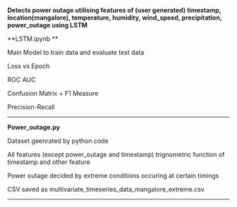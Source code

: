 **Detects power outage utilising features of (user generated) timestamp, location(mangalore), temperature, humidity, wind_speed, precipitation, power_outage using LSTM**


**LSTM.ipynb **

Main Model to train data and evaluate test data

Loss vs Epoch

ROC AUC

Confusion Matrix + F1 Measure

Precision-Recall


----------------------------------------------------------------------------------------------------------------------------------------------------


**Power_outage.py**

Dataset geenrated by python code

All features (except power_outage and timestamp) trignometric function of timestamp and other feature

Power outage decided by extreme conditions occuring at certain timings

CSV saved as multivariate_timeseries_data_mangalore_extreme.csv


----------------------------------------------------------------------------------------------------------------------------------------------------
